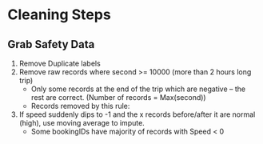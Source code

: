 # Cleaning Steps
## Grab Safety Data 

1.	Remove Duplicate labels
2.	Remove raw records where second >= 10000 (more than 2 hours long trip)
    - Only some records at the end of the trip which are negative – the rest are correct. (Number of records = Max(second)) 
    - Records removed by this rule:  
3.	If speed suddenly dips to -1 and the x records before/after it are normal (high), use moving average to impute.
    - Some bookingIDs have majority of records with Speed < 0
